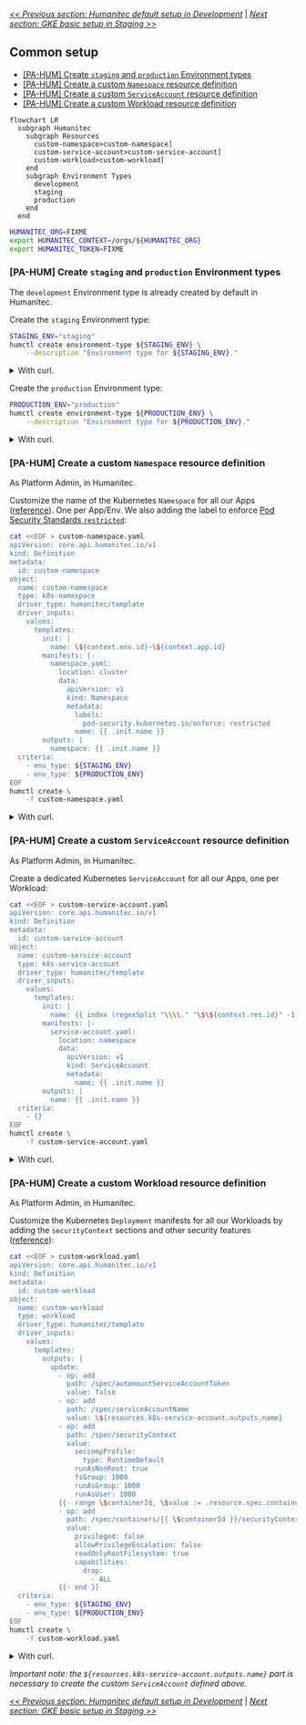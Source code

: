 [_<< Previous section: Humanitec default setup in Development_](/docs/humanitec-default.md) | [_Next section: GKE basic setup in Staging >>_](/docs/gke-basic.md)

## Common setup

- [[PA-HUM] Create `staging` and `production` Environment types](#pa-hum-create-staging-and-production-environment-types)
- [[PA-HUM] Create a custom `Namespace` resource definition](#pa-hum-create-a-custom-namespace-resource-definition)
- [[PA-HUM] Create a custom `ServiceAccount` resource definition](#pa-hum-create-a-custom-serviceaccount-resource-definition)
- [[PA-HUM] Create a custom Workload resource definition](#pa-hum-create-a-custom-workload-resource-definition)

```mermaid
flowchart LR
  subgraph Humanitec
    subgraph Resources
      custom-namespace>custom-namespace]
      custom-service-account>custom-service-account]
      custom-workload>custom-workload]
    end
    subgraph Environment Types
      development
      staging
      production
    end
  end
```

```bash
HUMANITEC_ORG=FIXME
export HUMANITEC_CONTEXT=/orgs/${HUMANITEC_ORG}
export HUMANITEC_TOKEN=FIXME
```

### [PA-HUM] Create `staging` and `production` Environment types

The `development` Environment type is already created by default in Humanitec.

Create the `staging` Environment type:
```bash
STAGING_ENV="staging"
humctl create environment-type ${STAGING_ENV} \
    --description "Environment type for ${STAGING_ENV}."
```
<details>
  <summary>With curl.</summary>

  ```bash
  curl https://api.humanitec.io/orgs/${HUMANITEC_ORG}/env-types \
    -X POST \
    -H "Authorization: Bearer ${HUMANITEC_TOKEN}" \
    -H "Content-Type: application/json" \
    -d @- <<EOF
  {
    "id": "${STAGING_ENV}",
    "description": "Environment type for ${STAGING_ENV}."
  }
  EOF
  ```
</details>

Create the `production` Environment type:
```bash
PRODUCTION_ENV="production"
humctl create environment-type ${PRODUCTION_ENV} \
    --description "Environment type for ${PRODUCTION_ENV}."
```
<details>
  <summary>With curl.</summary>

  ```bash
  curl https://api.humanitec.io/orgs/${HUMANITEC_ORG}/env-types \
    -X POST \
    -H "Authorization: Bearer ${HUMANITEC_TOKEN}" \
    -H "Content-Type: application/json" \
    -d @- <<EOF
  {
    "id": "${PRODUCTION_ENV}",
    "description": "Environment type for ${PRODUCTION_ENV}."
  }
  EOF
  ```
</details>

### [PA-HUM] Create a custom `Namespace` resource definition

As Platform Admin, in Humanitec.

Customize the name of the Kubernetes `Namespace` for all our Apps ([reference](https://docs.humanitec.com/guides/orchestrate-infrastructure/define-namespaces)). One per App/Env. We also adding the label to enforce [Pod Security Standards `restricted`](https://kubernetes.io/docs/concepts/security/pod-security-standards/):
```bash
cat <<EOF > custom-namespace.yaml
apiVersion: core.api.humanitec.io/v1
kind: Definition
metadata:
  id: custom-namespace
object:
  name: custom-namespace
  type: k8s-namespace
  driver_type: humanitec/template
  driver_inputs:
    values:
      templates:
        init: |
          name: \${context.env.id}-\${context.app.id}
        manifests: |-
          namespace.yaml:
            location: cluster
            data:
              apiVersion: v1
              kind: Namespace
              metadata:
                labels:
                  pod-security.kubernetes.io/enforce: restricted
                name: {{ .init.name }}
        outputs: |
          namespace: {{ .init.name }}
  criteria:
    - env_type: ${STAGING_ENV}
    - env_type: ${PRODUCTION_ENV}
EOF
humctl create \
    -f custom-namespace.yaml
```
<details>
  <summary>With curl.</summary>

  ```bash
  cat <<EOF > custom-namespace.yaml
  id: custom-namespace
  name: custom-namespace
  type: k8s-namespace
  driver_type: humanitec/template
  driver_inputs:
    values:
      templates:
        init: |
          name: \${context.env.id}-\${context.app.id}
        manifests: |-
          namespace.yaml:
            location: cluster
            data:
              apiVersion: v1
              kind: Namespace
              metadata:
                labels:
                  pod-security.kubernetes.io/enforce: restricted
                name: {{ .init.name }}
        outputs: |
          namespace: {{ .init.name }}
  criteria:
    - env_type: ${STAGING_ENV}
    - env_type: ${PRODUCTION_ENV}
  EOF
  yq -o json custom-namespace.yaml > custom-namespace.json
  curl "https://api.humanitec.io/orgs/${HUMANITEC_ORG}/resources/defs" \
      -X POST \
      -H "Content-Type: application/json" \
      -H "Authorization: Bearer ${HUMANITEC_TOKEN}" \
      -d @custom-namespace.json
  ```
</details>

### [PA-HUM] Create a custom `ServiceAccount` resource definition

As Platform Admin, in Humanitec.

Create a dedicated Kubernetes `ServiceAccount` for all our Apps, one per Workload:
```bash
cat <<EOF > custom-service-account.yaml
apiVersion: core.api.humanitec.io/v1
kind: Definition
metadata:
  id: custom-service-account
object:
  name: custom-service-account
  type: k8s-service-account
  driver_type: humanitec/template
  driver_inputs:
    values:
      templates:
        init: |
          name: {{ index (regexSplit "\\\\." "\$\${context.res.id}" -1) 1 }}
        manifests: |-
          service-account.yaml:
            location: namespace
            data:
              apiVersion: v1
              kind: ServiceAccount
              metadata:
                name: {{ .init.name }}
        outputs: |
          name: {{ .init.name }}
  criteria:
    - {}
EOF
humctl create \
    -f custom-service-account.yaml
```
<details>
  <summary>With curl.</summary>

  ```bash
  cat <<EOF > custom-service-account.yaml
  id: custom-service-account
  name: custom-service-account
  type: k8s-service-account
  driver_type: humanitec/template
  driver_inputs:
    values:
      templates:
        init: |
          name: {{ index (regexSplit "\\\\." "\$\${context.res.id}" -1) 1 }}
        manifests: |-
          service-account.yaml:
            location: namespace
            data:
              apiVersion: v1
              kind: ServiceAccount
              metadata:
                name: {{ .init.name }}
        outputs: |
          name: {{ .init.name }}
  criteria:
    - {}
  EOF
  yq -o json custom-service-account.yaml > custom-service-account.json
  curl "https://api.humanitec.io/orgs/${HUMANITEC_ORG}/resources/defs" \
      -X POST \
      -H "Content-Type: application/json" \
      -H "Authorization: Bearer ${HUMANITEC_TOKEN}" \
      -d @custom-service-account.json
  ```
</details>

### [PA-HUM] Create a custom Workload resource definition

As Platform Admin, in Humanitec.

Customize the Kubernetes `Deployment` manifests for all our Workloads by adding the `securityContext` sections and other security features ([reference](https://docs.humanitec.com/integrations/resource-types/workload)):
```bash
cat <<EOF > custom-workload.yaml
apiVersion: core.api.humanitec.io/v1
kind: Definition
metadata:
  id: custom-workload
object:
  name: custom-workload
  type: workload
  driver_type: humanitec/template
  driver_inputs:
    values:
      templates:
        outputs: |
          update:
            - op: add
              path: /spec/automountServiceAccountToken
              value: false
            - op: add
              path: /spec/serviceAccountName
              value: \${resources.k8s-service-account.outputs.name}
            - op: add
              path: /spec/securityContext
              value:
                seccompProfile:
                  type: RuntimeDefault
                runAsNonRoot: true
                fsGroup: 1000
                runAsGroup: 1000
                runAsUser: 1000
            {{- range \$containerId, \$value := .resource.spec.containers }}
            - op: add
              path: /spec/containers/{{ \$containerId }}/securityContext
              value:
                privileged: false
                allowPrivilegeEscalation: false
                readOnlyRootFilesystem: true
                capabilities:
                  drop:
                    - ALL
            {{- end }}
  criteria:
    - env_type: ${STAGING_ENV}
    - env_type: ${PRODUCTION_ENV}
EOF
humctl create \
    -f custom-workload.yaml
```
<details>
  <summary>With curl.</summary>

  ```bash
  cat <<EOF > custom-workload.yaml
  id: custom-workload
  name: custom-workload
  type: workload
  driver_type: humanitec/template
  driver_inputs:
    values:
      templates:
        outputs: |
          update:
            - op: add
              path: /spec/automountServiceAccountToken
              value: false
            - op: add
              path: /spec/serviceAccountName
              value: \${resources.k8s-service-account.outputs.name}
            - op: add
              path: /spec/securityContext
              value:
                seccompProfile:
                  type: RuntimeDefault
                runAsNonRoot: true
                fsGroup: 1000
                runAsGroup: 1000
                runAsUser: 1000
            {{- range \$containerId, \$value := .resource.spec.containers }}
            - op: add
              path: /spec/containers/{{ \$containerId }}/securityContext
              value:
                privileged: false
                allowPrivilegeEscalation: false
                readOnlyRootFilesystem: true
                capabilities:
                  drop:
                    - ALL
            {{- end }}
  criteria:
    - env_type: ${STAGING_ENV}
    - env_type: ${PRODUCTION_ENV}
  EOF
  yq -o json custom-workload.yaml > custom-workload.json
  curl "https://api.humanitec.io/orgs/${HUMANITEC_ORG}/resources/defs" \
      -X POST \
      -H "Content-Type: application/json" \
      -H "Authorization: Bearer ${HUMANITEC_TOKEN}" \
      -d @custom-workload.json
  ```
</details>

_Important note: the `${resources.k8s-service-account.outputs.name}` part is necessary to create the custom `ServiceAccount` defined above._

[_<< Previous section: Humanitec default setup in Development_](/docs/humanitec-default.md) | [_Next section: GKE basic setup in Staging >>_](/docs/gke-basic.md)